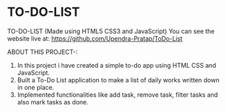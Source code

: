 # TO-DO-LIST

TO-DO-LIST (Made using HTML5 CSS3 and JavaScript)
You can see the website live at: 
https://github.com/Upendra-Pratap/ToDo-List


ABOUT THIS PROJECT-:

  1. In this project i have created a simple to-do app using HTML CSS and JavaScript.
  2. Built a To-Do List application to make a list of daily works written down in one place.
  3. Implemented functionalities like add task, remove task, filter tasks and also mark tasks as done.
 

